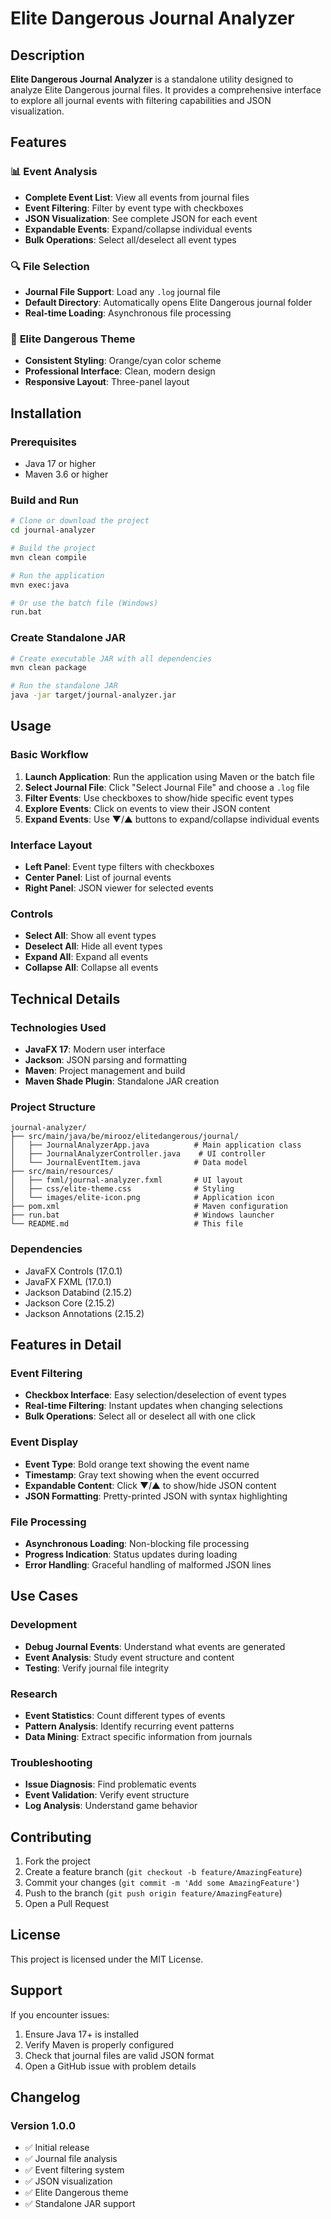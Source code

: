 # Elite Dangerous Journal Analyzer

## Description

**Elite Dangerous Journal Analyzer** is a standalone utility designed to analyze Elite Dangerous journal files. It provides a comprehensive interface to explore all journal events with filtering capabilities and JSON visualization.

## Features

### 📊 **Event Analysis**
- **Complete Event List**: View all events from journal files
- **Event Filtering**: Filter by event type with checkboxes
- **JSON Visualization**: See complete JSON for each event
- **Expandable Events**: Expand/collapse individual events
- **Bulk Operations**: Select all/deselect all event types

### 🔍 **File Selection**
- **Journal File Support**: Load any `.log` journal file
- **Default Directory**: Automatically opens Elite Dangerous journal folder
- **Real-time Loading**: Asynchronous file processing

### 🎨 **Elite Dangerous Theme**
- **Consistent Styling**: Orange/cyan color scheme
- **Professional Interface**: Clean, modern design
- **Responsive Layout**: Three-panel layout

## Installation

### **Prerequisites**
- Java 17 or higher
- Maven 3.6 or higher

### **Build and Run**
```bash
# Clone or download the project
cd journal-analyzer

# Build the project
mvn clean compile

# Run the application
mvn exec:java

# Or use the batch file (Windows)
run.bat
```

### **Create Standalone JAR**
```bash
# Create executable JAR with all dependencies
mvn clean package

# Run the standalone JAR
java -jar target/journal-analyzer.jar
```

## Usage

### **Basic Workflow**
1. **Launch Application**: Run the application using Maven or the batch file
2. **Select Journal File**: Click "Select Journal File" and choose a `.log` file
3. **Filter Events**: Use checkboxes to show/hide specific event types
4. **Explore Events**: Click on events to view their JSON content
5. **Expand Events**: Use ▼/▲ buttons to expand/collapse individual events

### **Interface Layout**
- **Left Panel**: Event type filters with checkboxes
- **Center Panel**: List of journal events
- **Right Panel**: JSON viewer for selected events

### **Controls**
- **Select All**: Show all event types
- **Deselect All**: Hide all event types
- **Expand All**: Expand all events
- **Collapse All**: Collapse all events

## Technical Details

### **Technologies Used**
- **JavaFX 17**: Modern user interface
- **Jackson**: JSON parsing and formatting
- **Maven**: Project management and build
- **Maven Shade Plugin**: Standalone JAR creation

### **Project Structure**
```
journal-analyzer/
├── src/main/java/be/mirooz/elitedangerous/journal/
│   ├── JournalAnalyzerApp.java          # Main application class
│   ├── JournalAnalyzerController.java    # UI controller
│   └── JournalEventItem.java            # Data model
├── src/main/resources/
│   ├── fxml/journal-analyzer.fxml       # UI layout
│   ├── css/elite-theme.css              # Styling
│   └── images/elite-icon.png            # Application icon
├── pom.xml                              # Maven configuration
├── run.bat                              # Windows launcher
└── README.md                            # This file
```

### **Dependencies**
- JavaFX Controls (17.0.1)
- JavaFX FXML (17.0.1)
- Jackson Databind (2.15.2)
- Jackson Core (2.15.2)
- Jackson Annotations (2.15.2)

## Features in Detail

### **Event Filtering**
- **Checkbox Interface**: Easy selection/deselection of event types
- **Real-time Filtering**: Instant updates when changing selections
- **Bulk Operations**: Select all or deselect all with one click

### **Event Display**
- **Event Type**: Bold orange text showing the event name
- **Timestamp**: Gray text showing when the event occurred
- **Expandable Content**: Click ▼/▲ to show/hide JSON content
- **JSON Formatting**: Pretty-printed JSON with syntax highlighting

### **File Processing**
- **Asynchronous Loading**: Non-blocking file processing
- **Progress Indication**: Status updates during loading
- **Error Handling**: Graceful handling of malformed JSON lines

## Use Cases

### **Development**
- **Debug Journal Events**: Understand what events are generated
- **Event Analysis**: Study event structure and content
- **Testing**: Verify journal file integrity

### **Research**
- **Event Statistics**: Count different types of events
- **Pattern Analysis**: Identify recurring event patterns
- **Data Mining**: Extract specific information from journals

### **Troubleshooting**
- **Issue Diagnosis**: Find problematic events
- **Event Validation**: Verify event structure
- **Log Analysis**: Understand game behavior

## Contributing

1. Fork the project
2. Create a feature branch (`git checkout -b feature/AmazingFeature`)
3. Commit your changes (`git commit -m 'Add some AmazingFeature'`)
4. Push to the branch (`git push origin feature/AmazingFeature`)
5. Open a Pull Request

## License

This project is licensed under the MIT License.

## Support

If you encounter issues:

1. Ensure Java 17+ is installed
2. Verify Maven is properly configured
3. Check that journal files are valid JSON format
4. Open a GitHub issue with problem details

## Changelog

### Version 1.0.0
- ✅ Initial release
- ✅ Journal file analysis
- ✅ Event filtering system
- ✅ JSON visualization
- ✅ Elite Dangerous theme
- ✅ Standalone JAR support



